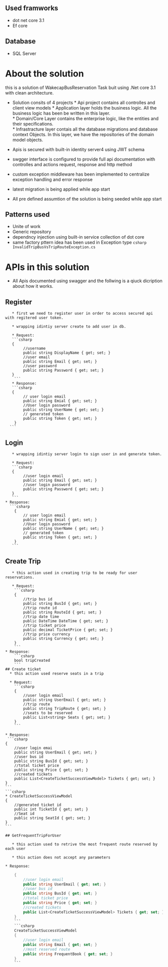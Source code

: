 
## Used framworks 
  * dot net core 3.1
  * Ef core 
  
## Database
  * SQL Server 
  
# About the solution 

this is a solution of WakecapBusReservation Task buit using .Net core 3.1 with clean architecture.
   * Solution consits of 4 projects
         * Api project contains all controlles and client view models
         * Application layer holds the business logic. All the business logic has been be written in this layer.		
         * Domain/Core Layer contains the enterprise logic, like the entities and their specifications.		 
		 * Infrastracture layer contais  all the database migrations and database context Objects. In this layer, we have the repositories of the domain model objects. 
   
   * Apis is secured with built-in identity server4 using JWT schema 
   
   * swgger interface is configured to provide full api documentation with controlles and actions request, response and http method  
   
   * custom exception middleware has been implemented to centralize exception handling and error response

   * latest migration is being applied while app start 
   
   * All pre defined assumtion of the solution is being seeded  while app start
   
   ## Patterns used
   * Unite of work 
   * Generic repository 
   * dependncy injection using built-in service collection of dot core
   * same factory pttern idea has been used in Exception type  ```csharp InvalidTripBusVsTripRouteException.cs ```
   
# APIs in this solution 
   * All Apis documented using swagger and the follwing is a qiuck dicription about how  it works.

   ## Register
       * first we need to register user in order to access secured api with regitered user token.  
	   
       * wrapping idintiy server create to add user in db. 
	   
       * Request:
	   ```csharp
       {
	        //username
			public string DisplayName { get; set; }
			//user email
			public string Email { get; set; }
			//user password
			public string Password { get; set; }
       }
	    ```
       * Response:
	   ```csharp
       {
			// user login email
			public string Emial { get; set; }
			//User login password
			public string UserName { get; set; }
			// generated token 
			public string Token { get; set; }
        }
	  ```
   ## Login 
   
       * wrapping idintiy server login to sign user in and generate token. 
       
	   * Request:
	   ```csharp
       {
			//user login email
			public string Email { get; set; }
			//user login password 
			public string Password { get; set; }
       }
       ```
	* Response:
	  ```csharp
		{
			// user login email
			public string Emial { get; set; }
			//User login password
			public string UserName { get; set; }
			// generated token 
			public string Token { get; set; }
		}
	   ```
   ## Create Trip 
       * this action used in creating trip to be ready for user reservations. 
       
	   * Request:
        ```csharp
        {
			//trip bus id 
			public string BusId { get; set; }
			//trip route id 
			public string RouteId { get; set; }
			//trip date time 
			public DateTime DateTime { get; set; }
			//trip ticket price 
			public decimal TicketPrice { get; set; }
			//trip price currency 
			public string Currency { get; set; }
        }
        ```
	* Response:
        ```csharp
		bool tripCreated
        ```
	## Create ticket 
      * this action used reserve seats in a trip   
	  
      * Request:
        ```csharp
	    {
			//user login email 
			public string UserEmail { get; set; }
			//trip route 
			public string TripRoute { get; set; }
			//seats to be reserved 
			public List<string> Seats { get; set; }
        }
        ```

	* Response:
	 ```csharp
	{
	    //user login emai
        public string UserEmail { get; set; }
        //user bus id
		public string BusId { get; set; }
        //total ticket price 
		public string Price { get; set; }
		//created tickets 
        public List<CreateTicketSuccessViewModel> Tickets { get; set; }
    }
	```
	```csharp
	* CreateTicketSuccessViewModel
	{
	    //generated ticket id 
        public int TicketId { get; set; }
		//Seat id 
        public string SeatId { get; set; }
	}
	```

	## GetFrequentTripForUser 
	
       * this action used to retrive the most frequent route reserved by each user    
	   
       * this action does not accept any parameters 

	* Response:
```csharp
	{
	    //user login email
        public string UserEmail { get; set; }
        //user bus id
		public string BusId { get; set; }
        //total ticket price 
		public string Price { get; set; }
		//created tickets 
        public List<CreateTicketSuccessViewModel> Tickets { get; set; }
    }
	```
	```csharp
	CreateTicketSuccessViewModel
	{
	    //user login email		
	    public string Email { get; set; }
        //most reserved route 
		public string FrequentBook { get; set; }
	}
	```


